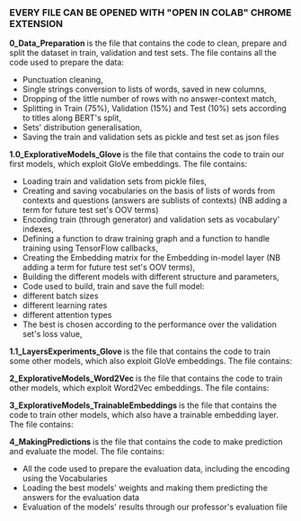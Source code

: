 <h3> EVERY FILE CAN BE OPENED WITH "OPEN IN COLAB" CHROME EXTENSION </h3>

<b> 0_Data_Preparation </b> is the file that contains the code to clean, prepare and split the dataset in train, validation and test sets.
The file contains all the code used to prepare the data: 
<ul>
  <li> Punctuation cleaning, </li>
  <li> Single strings conversion to lists of words, saved in new columns, </li>
  <li> Dropping of the little number of rows with no answer-context match, </li>
  <li> Splitting in Train (75%), Validation (15%) and Test (10%) sets according to titles along BERT's split, </li>
  <li> Sets' distribution generalisation, </li>
  <li> Saving the train and validation sets as pickle and test set as json files </li>
</ul>

<b> 1.0_ExplorativeModels_Glove </b> is the file that contains the code to train our first models, which exploit GloVe embeddings.
The file contains: 
<ul>
  <li> Loading train and validation sets from pickle files, </li>
  <li> Creating and saving vocabularies on the basis of lists of words from contexts and questions (answers are sublists of contexts) (NB adding a term for future test set's OOV terms) </li>
  <li> Encoding train (through generator) and validation sets as vocabulary' indexes, </li>
  <li> Defining a function to draw training graph and a function to handle training using TensorFlow callbacks, </li>
  <li> Creating the Embedding matrix for the Embedding in-model layer (NB adding a term for future test set's OOV terms),</li>
  <li> Building the different models with different structure and parameters, </li>
  <li> Code used to build, train and save the full model:
    <li> different batch sizes </li>
    <li> different learning rates </li>
    <li> different attention types </li>
    <li> The best is chosen according to the performance over the validation set's loss value, </li>
  </li>
</ul>

<b> 1.1_LayersExperiments_Glove </b> is the file that contains the code to train some other models, which also exploit GloVe embeddings.
The file contains: 
<ul>
  
</ul>

<b> 2_ExplorativeModels_Word2Vec </b> is the file that contains the code to train other models, which exploit Word2Vec embeddings.
The file contains: 
<ul>
  
</ul>

<b> 3_ExplorativeModels_TrainableEmbeddings </b> is the file that contains the code to train other models, which also have a trainable embedding layer.
The file contains: 
<ul>
  
</ul>

<b> 4_MakingPredictions </b> is the file that contains the code to make prediction and evaluate the model.
The file contains: 
<ul>
  <li>All the code used to prepare the evaluation data, including the encoding using the Vocabularies</li>
  <li> Loading the best models' weights and making them predicting the answers for the evaluation data</li>
  <li> Evaluation of the models' results through our professor's evaluation file</li>
</ul>
